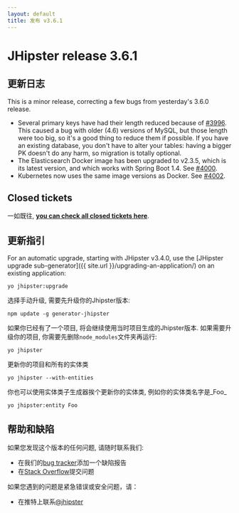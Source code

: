 ```yaml
---
layout: default
title: 发布 v3.6.1
---
```


JHipster release 3.6.1
==================

更新日志
----------

This is a minor release, correcting a few bugs from yesterday's 3.6.0 release.

- Several primary keys have had their length reduced because of [#3996](https://github.com/jhipster/generator-jhipster/issues/3996). This caused a bug with older (4.6) versions of MySQL, but those length were too big, so it's a good thing to reduce them if possible. If you have an existing database, you don't have to alter your tables: having a bigger PK doesn't do any harm, so migration is totally optional.
- The Elasticsearch Docker image has been upgraded to v2.3.5, which is its latest version, and which works with Spring Boot 1.4. See [#4000](https://github.com/jhipster/generator-jhipster/issues/4000).
- Kubernetes now uses the same image versions as Docker. See [#4002](https://github.com/jhipster/generator-jhipster/pull/4002).

Closed tickets
------------
一如既往, __[you can check all closed tickets here](https://github.com/jhipster/generator-jhipster/issues?q=milestone%3A3.6.1+is%3Aclosed)__.

更新指引
------------

For an automatic upgrade, starting with JHipster v3.4.0, use the [JHipster upgrade sub-generator]({{ site.url }}/upgrading-an-application/) on an existing application:

```
yo jhipster:upgrade
```

选择手动升级, 需要先升级你的Jhipster版本:

```
npm update -g generator-jhipster
```

如果你已经有了一个项目, 将会继续使用当时项目生成的Jhipster版本.
如果需要升级你的项目, 你需要先删除`node_modules`文件夹再运行:

```
yo jhipster
```

更新你的项目和所有的实体类

```
yo jhipster --with-entities
```

你也可以使用实体类子生成器挨个更新你的实体类, 例如你的实体类名字是_Foo_

```
yo jhipster:entity Foo
```

帮助和缺陷
--------------

如果您发现这个版本的任何问题, 请随时联系我们:

- 在我们的[bug tracker](https://github.com/jhipster/generator-jhipster/issues?state=open)添加一个缺陷报告
- 在[Stack Overflow](http://stackoverflow.com/tags/jhipster/info)提交问题

如果您遇到的问题是紧急错误或安全问题，请：

- 在推特上联系[@jhipster](https://twitter.com/jhipster)
